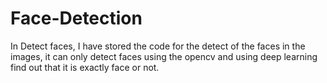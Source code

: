 # Face-Detection
In Detect faces, I have stored the code for the detect of the faces in the images, it can only detect faces using the opencv and using deep learning find out that it is exactly face or not.